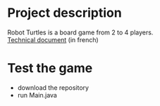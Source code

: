 # Project description
Robot Turtles is a board game from 2 to 4 players. </br>
[Technical document](rapport/rapport_tecnique.pdf) (in french)

# Test the game
* download the repository 
* run Main.java
